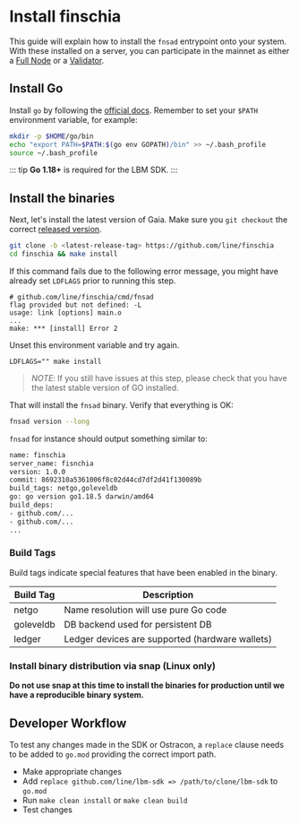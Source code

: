 <!--
order: 2
-->

# Install finschia

This guide will explain how to install the `fnsad` entrypoint
onto your system. With these installed on a server, you can participate in the
mainnet as either a [Full Node](./join-mainnet.md) or a
[Validator](../validators/validator-setup.md).

## Install Go

Install `go` by following the [official docs](https://golang.org/doc/install).
Remember to set your `$PATH` environment variable, for example:

```bash
mkdir -p $HOME/go/bin
echo "export PATH=$PATH:$(go env GOPATH)/bin" >> ~/.bash_profile
source ~/.bash_profile
```

::: tip
**Go 1.18+** is required for the LBM SDK.
:::

## Install the binaries

Next, let's install the latest version of Gaia. Make sure you `git checkout` the
correct [released version](https://github.com/line/finschia/releases).

```bash
git clone -b <latest-release-tag> https://github.com/line/finschia
cd finschia && make install
```

If this command fails due to the following error message, you might have already set `LDFLAGS` prior to running this step.

```
# github.com/line/finschia/cmd/fnsad
flag provided but not defined: -L
usage: link [options] main.o
...
make: *** [install] Error 2
```

Unset this environment variable and try again.

```
LDFLAGS="" make install
```

> _NOTE_: If you still have issues at this step, please check that you have the latest stable version of GO installed.

That will install the `fnsad` binary. Verify that everything is OK:

```bash
fnsad version --long
```

`fnsad` for instance should output something similar to:

```bash
name: finschia
server_name: fisnchia
version: 1.0.0
commit: 8692310a5361006f8c02d44cd7df2d41f130089b
build_tags: netgo,goleveldb
go: go version go1.18.5 darwin/amd64
build_deps:
- github.com/...
- github.com/...
...
```

### Build Tags

Build tags indicate special features that have been enabled in the binary.

| Build Tag | Description                                     |
| --------- | ----------------------------------------------- |
| netgo     | Name resolution will use pure Go code           |
| goleveldb | DB backend used for persistent DB               |
| ledger    | Ledger devices are supported (hardware wallets) |

### Install binary distribution via snap (Linux only)

**Do not use snap at this time to install the binaries for production until we have a reproducible binary system.**

## Developer Workflow

To test any changes made in the SDK or Ostracon, a `replace` clause needs to be added to `go.mod` providing the correct import path.

- Make appropriate changes
- Add `replace github.com/line/lbm-sdk => /path/to/clone/lbm-sdk` to `go.mod`
- Run `make clean install` or `make clean build`
- Test changes
